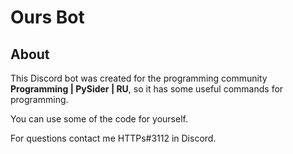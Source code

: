 # Ours Bot
## About
This Discord bot was created for the programming community **Programming | PySider | RU**, so it has some useful commands for programming.

You can use some of the code for yourself.

For questions contact me HTTPs#3112 in Discord.
